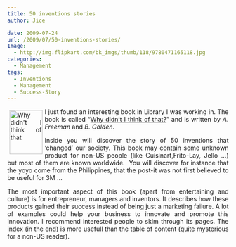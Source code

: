 ```yaml
---
title: 50 inventions stories
author: Jice

date: 2009-07-24
url: /2009/07/50-inventions-stories/
Image:
  - http://img.flipkart.com/bk_imgs/thumb/118/9780471165118.jpg
categories:
  - Management
tags:
  - Inventions
  - Management
  - Success-Story
---
```

<p style="text-align: justify;">
  <img style="margin: 5px; float: left;" title="Why didn't I think of that" src="/http://img.flipkart.com/bk_imgs/thumb/118/9780471165118.jpg" alt="Why didn't I think of that" width="75" height="100" >I just found an interesting book in Library I was working in. The book is called &#8220;<a title="Why didn't I think of that" href="http://books.google.com/books?id=EVafPNDvWlYC&printsec=frontcover" target="_blank">Why didn&#8217;t I think of that?</a>&#8221; and is written by <em>A. Freeman </em>and <em>B. Golden</em>.
</p>

<p style="text-align: justify;">
  Inside you will discover the story of 50 inventions that &#8216;changed&#8217; our society. This book may contain some unknown product for non-US people (like Cuisinart,Frito-Lay, Jello &#8230;) but most of them are known worldwide.  You will discover for instance that the yoyo come from the Philippines, that the post-it was not first believed to be useful for 3M &#8230;
</p>

<p style="text-align: justify;">
  The most important aspect of this book (apart from entertaining and culture) is for entrepreneur, managers and inventors. It describes how these products gained their success instead of being just a marketing failure. A lot of examples could help your business to innovate and promote this innovation. I recommend interested people to skim through its pages. The index (in the end) is more usefull than the table of content (quite mysterious for a non-US reader).
</p>